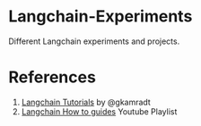 # Langchain-Experiments
Different Langchain experiments and projects.


# References
1. [Langchain Tutorials](https://github.com/sushant097/Langchain-Experiments.git) by @gkamradt
2. [Langchain How to guides](https://www.youtube.com/watch?v=ZzgUqFtxgXI&list=PL8motc6AQftk1Bs42EW45kwYbyJ4jOdiZ) Youtube Playlist